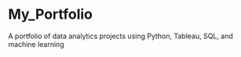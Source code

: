 # My_Portfolio
A portfolio of data analytics projects using Python, Tableau, SQL, and machine learning
